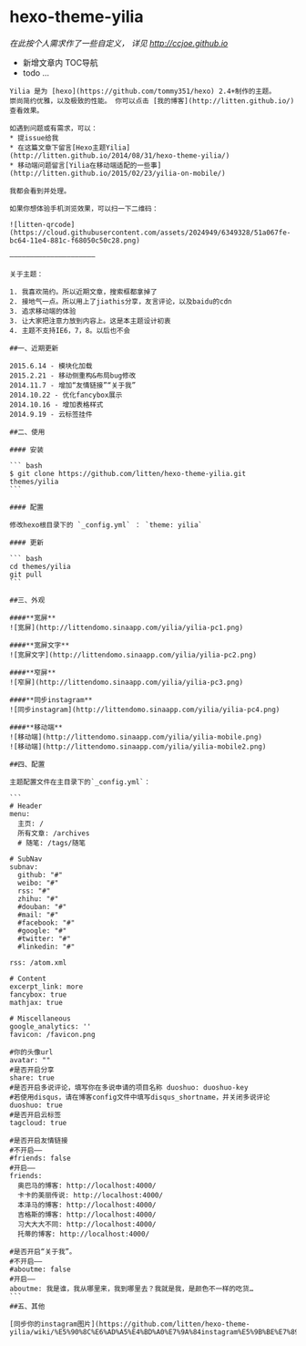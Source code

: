 hexo-theme-yilia
================

_在此按个人需求作了一些自定义， 详见 http://ccjoe.github.io_
- 新增文章内 TOC导航
- todo ...


>
    Yilia 是为 [hexo](https://github.com/tommy351/hexo) 2.4+制作的主题。
    崇尚简约优雅，以及极致的性能。 你可以点击 [我的博客](http://litten.github.io/) 查看效果。           
     
    如遇到问题或有需求，可以：
    * 提issue给我
    * 在这篇文章下留言[Hexo主题Yilia](http://litten.github.io/2014/08/31/hexo-theme-yilia/)
    * 移动端问题留言[Yilia在移动端适配的一些事](http://litten.github.io/2015/02/23/yilia-on-mobile/)
    
    我都会看到并处理。
    
    如果你想体验手机浏览效果，可以扫一下二维码：
    
    ![litten-qrcode](https://cloud.githubusercontent.com/assets/2024949/6349328/51a067fe-bc64-11e4-881c-f68050c50c28.png)
    
    —————————————————————
    
    关于主题：
    
    1. 我喜欢简约。所以近期文章，搜索框都拿掉了    
    2. 接地气一点。所以用上了jiathis分享，友言评论，以及baidu的cdn       
    3. 追求移动端的体验
    3. 让大家把注意力放到内容上。这是本主题设计初衷      
    4. 主题不支持IE6，7，8。以后也不会        
    
    ##一、近期更新
    
    2015.6.14 - 模块化加载
    2015.2.21 - 移动侧重构&布局bug修改
    2014.11.7 - 增加“友情链接”“关于我”               
    2014.10.22 - 优化fancybox展示               
    2014.10.16 - 增加表格样式                 
    2014.9.19 - 云标签挂件                 
    
    ##二、使用
    
    #### 安装
    
    ``` bash
    $ git clone https://github.com/litten/hexo-theme-yilia.git themes/yilia
    ```
    
    #### 配置
    
    修改hexo根目录下的 `_config.yml` ： `theme: yilia`
    
    #### 更新
    
    ``` bash
    cd themes/yilia
    git pull
    ```
    
    ##三、外观
    
    ####**宽屏**
    ![宽屏](http://littendomo.sinaapp.com/yilia/yilia-pc1.png)        
    
    ####**宽屏文字**
    ![宽屏文字](http://littendomo.sinaapp.com/yilia/yilia-pc2.png)   
    
    ####**窄屏**
    ![窄屏](http://littendomo.sinaapp.com/yilia/yilia-pc3.png)     
    
    ####**同步instagram**
    ![同步instagram](http://littendomo.sinaapp.com/yilia/yilia-pc4.png)
    
    ####**移动端**
    ![移动端](http://littendomo.sinaapp.com/yilia/yilia-mobile.png)
    ![移动端](http://littendomo.sinaapp.com/yilia/yilia-mobile2.png)   
    
    ##四、配置
    
    主题配置文件在主目录下的`_config.yml`：
    
    ```
    # Header
    menu:
      主页: /
      所有文章: /archives
      # 随笔: /tags/随笔
    
    # SubNav
    subnav:
      github: "#"
      weibo: "#"
      rss: "#"
      zhihu: "#"
      #douban: "#"
      #mail: "#"
      #facebook: "#"
      #google: "#"
      #twitter: "#"
      #linkedin: "#"
    
    rss: /atom.xml
    
    # Content
    excerpt_link: more
    fancybox: true
    mathjax: true
    
    # Miscellaneous
    google_analytics: ''
    favicon: /favicon.png
    
    #你的头像url
    avatar: ""
    #是否开启分享
    share: true
    #是否开启多说评论，填写你在多说申请的项目名称 duoshuo: duoshuo-key
    #若使用disqus，请在博客config文件中填写disqus_shortname，并关闭多说评论
    duoshuo: true
    #是否开启云标签
    tagcloud: true
    
    #是否开启友情链接
    #不开启——
    #friends: false
    #开启——
    friends:
      奥巴马的博客: http://localhost:4000/
      卡卡的美丽传说: http://localhost:4000/
      本泽马的博客: http://localhost:4000/
      吉格斯的博客: http://localhost:4000/
      习大大大不同: http://localhost:4000/
      托蒂的博客: http://localhost:4000/
    
    #是否开启“关于我”。
    #不开启——
    #aboutme: false
    #开启——
    aboutme: 我是谁，我从哪里来，我到哪里去？我就是我，是颜色不一样的吃货…
    ```
    ##五、其他
    
    [同步你的instagram图片](https://github.com/litten/hexo-theme-yilia/wiki/%E5%90%8C%E6%AD%A5%E4%BD%A0%E7%9A%84instagram%E5%9B%BE%E7%89%87)
